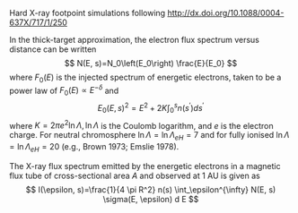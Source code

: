 Hard X-ray footpoint simulations following http://dx.doi.org/10.1088/0004-637X/717/1/250

In the thick-target approximation, the electron flux spectrum versus distance can be written
$$ N(E, s)=N_0\left(E_0\right) \frac{E}{E_0}
$$
where $F_0(E)$ is the injected spectrum of energetic electrons, taken to be a power law of $F_0(E) \propto E^{-\delta}$ and
$$ E_0(E, s)^2=E^2+2 K \int_0^s n\left(s^{\prime}\right) d s^{\prime}
$$
where $K=2 \pi e^2 \ln \Lambda, \ln \Lambda$ is the Coulomb logarithm, and $e$ is the electron charge. 
For neutral chromosphere $\ln \Lambda=\ln \Lambda_{e H}=7$ and for fully ionised
$\ln \Lambda=\ln \Lambda_{e H}=20$ (e.g., Brown 1973; Emslie 1978).

The X-ray flux spectrum emitted by the energetic electrons in a magnetic flux tube of cross-sectional area $A$ and observed at 1 AU is given as
$$ I(\epsilon, s)=\frac{1}{4 \pi R^2} n(s) \int_\epsilon^{\infty} N(E, s) \sigma(E, \epsilon) d E
$$

